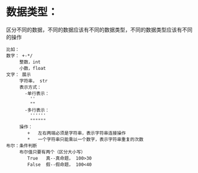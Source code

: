 # 数据类型：
区分不同的数据，不同的数据应该有不同的数据类型，不同的数据类型应该有不同的操作

```properties
比如：
数字： +-*/
     整数，int
     小数，float
文字： 展示
     字符串， str
     表示方式：
       -单行表示：
         ''
         ""
       -多行表示：
         ''''''
         """"""
     操作：
        +   左右两端必须是字符串，表示字符串连接操作
        *   一个字符串只能乘以一个数字，表示字符串重复的次数
布尔：条件判断
     布尔值只要有两个（区分大小写）
        True   真--真命题， 100>30
        False  假--假命题， 100<40
```